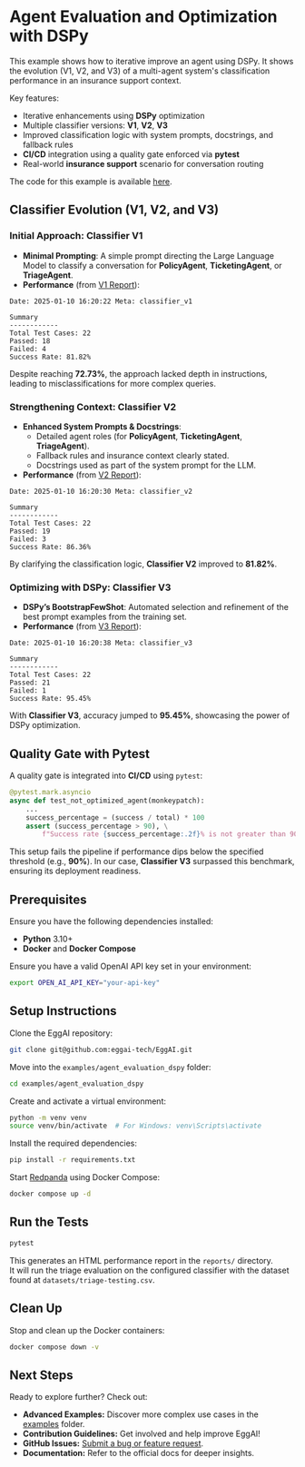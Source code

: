 # Agent Evaluation and Optimization with DSPy

This example shows how to iterative improve an agent using DSPy. It shows the evolution (V1, V2, and V3) of a multi-agent system's classification performance in an insurance support context.

Key features:

- Iterative enhancements using **DSPy** optimization
- Multiple classifier versions: **V1**, **V2**, **V3**
- Improved classification logic with system prompts, docstrings, and fallback rules
- **CI/CD** integration using a quality gate enforced via **pytest**
- Real-world **insurance support** scenario for conversation routing

The code for this example is available [here](https://github.com/eggai-tech/EggAI/tree/main/examples/agent_evaluation_dspy).

## Classifier Evolution (V1, V2, and V3)

### Initial Approach: Classifier V1

- **Minimal Prompting**: A simple prompt directing the Large Language Model to classify a conversation for **PolicyAgent**, **TicketingAgent**, or **TriageAgent**.
- **Performance** (from [V1 Report](tests/reports/classifier_v1.html)):

```plaintext
Date: 2025-01-10 16:20:22 Meta: classifier_v1

Summary
------------
Total Test Cases: 22
Passed: 18
Failed: 4
Success Rate: 81.82%
```

Despite reaching **72.73%**, the approach lacked depth in instructions, leading to misclassifications for more complex queries.

### Strengthening Context: Classifier V2

- **Enhanced System Prompts & Docstrings**:
  - Detailed agent roles (for **PolicyAgent**, **TicketingAgent**, **TriageAgent**).
  - Fallback rules and insurance context clearly stated.
  - Docstrings used as part of the system prompt for the LLM.
- **Performance** (from [V2 Report](tests/reports/classifier_v2.html)):

```plaintext
Date: 2025-01-10 16:20:30 Meta: classifier_v2

Summary
------------
Total Test Cases: 22
Passed: 19
Failed: 3
Success Rate: 86.36%
```

By clarifying the classification logic, **Classifier V2** improved to **81.82%**.

### Optimizing with DSPy: Classifier V3

- **DSPy’s BootstrapFewShot**: Automated selection and refinement of the best prompt examples from the training set.
- **Performance** (from [V3 Report](tests/reports/classifier_v3.html)):

```plaintext
Date: 2025-01-10 16:20:38 Meta: classifier_v3

Summary
------------
Total Test Cases: 22
Passed: 21
Failed: 1
Success Rate: 95.45%
```

With **Classifier V3**, accuracy jumped to **95.45%**, showcasing the power of DSPy optimization.

## Quality Gate with Pytest

A quality gate is integrated into **CI/CD** using `pytest`:

```python
@pytest.mark.asyncio
async def test_not_optimized_agent(monkeypatch):
    ...
    success_percentage = (success / total) * 100
    assert (success_percentage > 90), \
        f"Success rate {success_percentage:.2f}% is not greater than 90%."
```

This setup fails the pipeline if performance dips below the specified threshold (e.g., **90%**).
In our case, **Classifier V3** surpassed this benchmark, ensuring its deployment readiness.

## Prerequisites

Ensure you have the following dependencies installed:

- **Python** 3.10+
- **Docker** and **Docker Compose**

Ensure you have a valid OpenAI API key set in your environment:

```bash
export OPEN_AI_API_KEY="your-api-key"
```

## Setup Instructions

Clone the EggAI repository:

```bash
git clone git@github.com:eggai-tech/EggAI.git
```

Move into the `examples/agent_evaluation_dspy` folder:

```bash
cd examples/agent_evaluation_dspy
```

Create and activate a virtual environment:

```bash
python -m venv venv
source venv/bin/activate  # For Windows: venv\Scripts\activate
```

Install the required dependencies:

```bash
pip install -r requirements.txt
```

Start [Redpanda](https://github.com/redpanda-data/redpanda) using Docker Compose:

```bash
docker compose up -d
```

## Run the Tests

```bash
pytest
```

This generates an HTML performance report in the `reports/` directory.  
It will run the triage evaluation on the configured classifier with the dataset found at `datasets/triage-testing.csv`.

## Clean Up

Stop and clean up the Docker containers:

```bash
docker compose down -v
```

## Next Steps

Ready to explore further? Check out:

- **Advanced Examples:** Discover more complex use cases in the [examples](https://github.com/eggai-tech/EggAI/tree/main/examples/) folder.
- **Contribution Guidelines:** Get involved and help improve EggAI!
- **GitHub Issues:** [Submit a bug or feature request](https://github.com/eggai-tech/eggai/issues).
- **Documentation:** Refer to the official docs for deeper insights.
